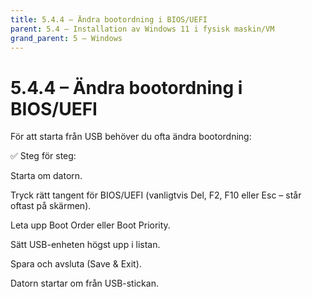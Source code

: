 ```yaml
---
title: 5.4.4 – Ändra bootordning i BIOS/UEFI
parent: 5.4 – Installation av Windows 11 i fysisk maskin/VM
grand_parent: 5 – Windows
---
```

# 5.4.4 – Ändra bootordning i BIOS/UEFI

För att starta från USB behöver du ofta ändra bootordning:

✅ Steg för steg:

Starta om datorn.

Tryck rätt tangent för BIOS/UEFI (vanligtvis Del, F2, F10 eller Esc – står oftast på skärmen).

Leta upp Boot Order eller Boot Priority.

Sätt USB-enheten högst upp i listan.

Spara och avsluta (Save & Exit).

Datorn startar om från USB-stickan.

